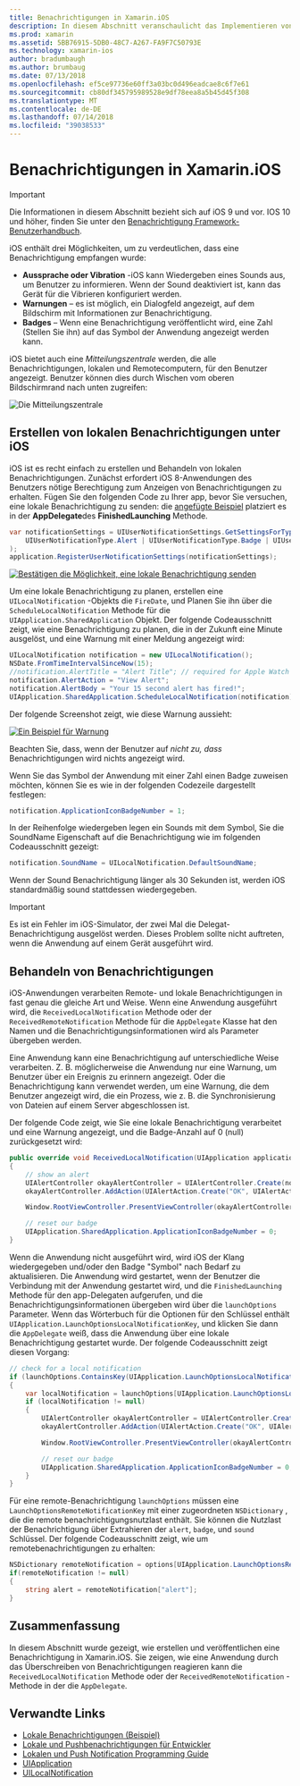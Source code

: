 ```yaml
---
title: Benachrichtigungen in Xamarin.iOS
description: In diesem Abschnitt veranschaulicht das Implementieren von lokalen Benachrichtigungen in Xamarin.iOS. Es wird erläutert, die UI-Elemente von einer iOS-Benachrichtigung und diskutieren Sie die API des mit dem Erstellen und Anzeigen einer Benachrichtigung beteiligt.
ms.prod: xamarin
ms.assetid: 5BB76915-5DB0-48C7-A267-FA9F7C50793E
ms.technology: xamarin-ios
author: bradumbaugh
ms.author: brumbaug
ms.date: 07/13/2018
ms.openlocfilehash: ef5ce97736e60ff3a03bc0d496eadcae8c6f7e61
ms.sourcegitcommit: cb80df345795989528e9df78eea8a5b45d45f308
ms.translationtype: MT
ms.contentlocale: de-DE
ms.lasthandoff: 07/14/2018
ms.locfileid: "39038533"
---
```

# <a name="notifications-in-xamarinios"></a>Benachrichtigungen in Xamarin.iOS

> [!IMPORTANT]
> Die Informationen in diesem Abschnitt bezieht sich auf iOS 9 und vor. IOS 10 und höher, finden Sie unter den [Benachrichtigung Framework-Benutzerhandbuch](~/ios/platform/user-notifications/index.md).

iOS enthält drei Möglichkeiten, um zu verdeutlichen, dass eine Benachrichtigung empfangen wurde:

- **Aussprache oder Vibration** -iOS kann Wiedergeben eines Sounds aus, um Benutzer zu informieren. Wenn der Sound deaktiviert ist, kann das Gerät für die Vibrieren konfiguriert werden.
- **Warnungen** – es ist möglich, ein Dialogfeld angezeigt, auf dem Bildschirm mit Informationen zur Benachrichtigung.
- **Badges** – Wenn eine Benachrichtigung veröffentlicht wird, eine Zahl (Stellen Sie ihn) auf das Symbol der Anwendung angezeigt werden kann.

iOS bietet auch eine *Mitteilungszentrale* werden, die alle Benachrichtigungen, lokalen und Remotecomputern, für den Benutzer angezeigt. Benutzer können dies durch Wischen vom oberen Bildschirmrand nach unten zugreifen:

![Die Mitteilungszentrale](local-notifications-in-ios-images/image13.png "Notification Center")

## <a name="creating-local-notifications-in-ios"></a>Erstellen von lokalen Benachrichtigungen unter iOS

iOS ist es recht einfach zu erstellen und Behandeln von lokalen Benachrichtigungen.
Zunächst erfordert iOS 8-Anwendungen des Benutzers nötige Berechtigung zum Anzeigen von Benachrichtigungen zu erhalten. Fügen Sie den folgenden Code zu Ihrer app, bevor Sie versuchen, eine lokale Benachrichtigung zu senden: die [angefügte Beispiel](https://developer.xamarin.com/samples/monotouch/LocalNotifications/) platziert es in der **AppDelegate**des **FinishedLaunching** Methode.

```csharp
var notificationSettings = UIUserNotificationSettings.GetSettingsForTypes(
    UIUserNotificationType.Alert | UIUserNotificationType.Badge | UIUserNotificationType.Sound, null
);
application.RegisterUserNotificationSettings(notificationSettings);
```

[![Bestätigen die Möglichkeit, eine lokale Benachrichtigung senden](local-notifications-in-ios-images/image0-sml.png "bestätigen die Möglichkeit, eine lokale Benachrichtigung senden")](local-notifications-in-ios-images/image0.png#lightbox)

Um eine lokale Benachrichtigung zu planen, erstellen eine `UILocalNotification` -Objekts die `FireDate`, und Planen Sie ihn über die `ScheduleLocalNotification` Methode für die `UIApplication.SharedApplication` Objekt. Der folgende Codeausschnitt zeigt, wie eine Benachrichtigung zu planen, die in der Zukunft eine Minute ausgelöst, und eine Warnung mit einer Meldung angezeigt wird:

```csharp
UILocalNotification notification = new UILocalNotification();
NSDate.FromTimeIntervalSinceNow(15);
//notification.AlertTitle = "Alert Title"; // required for Apple Watch notifications
notification.AlertAction = "View Alert";
notification.AlertBody = "Your 15 second alert has fired!";
UIApplication.SharedApplication.ScheduleLocalNotification(notification);
```

Der folgende Screenshot zeigt, wie diese Warnung aussieht:

[![](local-notifications-in-ios-images/image2-sml.png "Ein Beispiel für Warnung")](local-notifications-in-ios-images/image2.png#lightbox)

Beachten Sie, dass, wenn der Benutzer auf *nicht zu, dass* Benachrichtigungen wird nichts angezeigt wird.

Wenn Sie das Symbol der Anwendung mit einer Zahl einen Badge zuweisen möchten, können Sie es wie in der folgenden Codezeile dargestellt festlegen:

```csharp
notification.ApplicationIconBadgeNumber = 1;
```

In der Reihenfolge wiedergeben legen ein Sounds mit dem Symbol, Sie die SoundName Eigenschaft auf die Benachrichtigung wie im folgenden Codeausschnitt gezeigt:

```csharp
notification.SoundName = UILocalNotification.DefaultSoundName;
```

Wenn der Sound Benachrichtigung länger als 30 Sekunden ist, werden iOS standardmäßig sound stattdessen wiedergegeben.

> [!IMPORTANT]
> Es ist ein Fehler im iOS-Simulator, der zwei Mal die Delegat-Benachrichtigung ausgelöst werden. Dieses Problem sollte nicht auftreten, wenn die Anwendung auf einem Gerät ausgeführt wird.

## <a name="handling-notifications"></a>Behandeln von Benachrichtigungen

iOS-Anwendungen verarbeiten Remote- und lokale Benachrichtigungen in fast genau die gleiche Art und Weise. Wenn eine Anwendung ausgeführt wird, die `ReceivedLocalNotification` Methode oder der `ReceivedRemoteNotification` Methode für die `AppDelegate` Klasse hat den Namen und die Benachrichtigungsinformationen wird als Parameter übergeben werden.

Eine Anwendung kann eine Benachrichtigung auf unterschiedliche Weise verarbeiten. Z. B. möglicherweise die Anwendung nur eine Warnung, um Benutzer über ein Ereignis zu erinnern angezeigt. Oder die Benachrichtigung kann verwendet werden, um eine Warnung, die dem Benutzer angezeigt wird, die ein Prozess, wie z. B. die Synchronisierung von Dateien auf einem Server abgeschlossen ist.

Der folgende Code zeigt, wie Sie eine lokale Benachrichtigung verarbeitet und eine Warnung angezeigt, und die Badge-Anzahl auf 0 (null) zurückgesetzt wird:

```csharp
public override void ReceivedLocalNotification(UIApplication application, UILocalNotification notification)
{
    // show an alert
    UIAlertController okayAlertController = UIAlertController.Create(notification.AlertAction, notification.AlertBody, UIAlertControllerStyle.Alert);
    okayAlertController.AddAction(UIAlertAction.Create("OK", UIAlertActionStyle.Default, null));

    Window.RootViewController.PresentViewController(okayAlertController, true, null);

    // reset our badge
    UIApplication.SharedApplication.ApplicationIconBadgeNumber = 0;
}
```

Wenn die Anwendung nicht ausgeführt wird, wird iOS der Klang wiedergegeben und/oder den Badge "Symbol" nach Bedarf zu aktualisieren. Die Anwendung wird gestartet, wenn der Benutzer die Verbindung mit der Anwendung gestartet wird, und die `FinishedLaunching` Methode für den app-Delegaten aufgerufen, und die Benachrichtigungsinformationen übergeben wird über die `launchOptions` Parameter. Wenn das Wörterbuch für die Optionen für den Schlüssel enthält `UIApplication.LaunchOptionsLocalNotificationKey`, und klicken Sie dann die `AppDelegate` weiß, dass die Anwendung über eine lokale Benachrichtigung gestartet wurde. Der folgende Codeausschnitt zeigt diesen Vorgang:

```csharp
// check for a local notification
if (launchOptions.ContainsKey(UIApplication.LaunchOptionsLocalNotificationKey))
{
    var localNotification = launchOptions[UIApplication.LaunchOptionsLocalNotificationKey] as UILocalNotification;
    if (localNotification != null)
    {
        UIAlertController okayAlertController = UIAlertController.Create(localNotification.AlertAction, localNotification.AlertBody, UIAlertControllerStyle.Alert);
        okayAlertController.AddAction(UIAlertAction.Create("OK", UIAlertActionStyle.Default, null));

        Window.RootViewController.PresentViewController(okayAlertController, true, null);

        // reset our badge
        UIApplication.SharedApplication.ApplicationIconBadgeNumber = 0;
    }
}
```

Für eine remote-Benachrichtigung `launchOptions` müssen eine `LaunchOptionsRemoteNotificationKey` mit einer zugeordneten `NSDictionary` , die die remote benachrichtigungsnutzlast enthält. Sie können die Nutzlast der Benachrichtigung über Extrahieren der `alert`, `badge`, und `sound` Schlüssel. Der folgende Codeausschnitt zeigt, wie um remotebenachrichtigungen zu erhalten:

```csharp
NSDictionary remoteNotification = options[UIApplication.LaunchOptionsRemoteNotificationKey];
if(remoteNotification != null)
{
    string alert = remoteNotification["alert"];
}
```

## <a name="summary"></a>Zusammenfassung

In diesem Abschnitt wurde gezeigt, wie erstellen und veröffentlichen eine Benachrichtigung in Xamarin.iOS. Sie zeigen, wie eine Anwendung durch das Überschreiben von Benachrichtigungen reagieren kann die `ReceivedLocalNotification` Methode oder der `ReceivedRemoteNotification` -Methode in der die `AppDelegate`.

## <a name="related-links"></a>Verwandte Links

- [Lokale Benachrichtigungen (Beispiel)](https://developer.xamarin.com/samples/monotouch/LocalNotifications)
- [Lokale und Pushbenachrichtigungen für Entwickler](https://developer.apple.com/notifications/)
- [Lokalen und Push Notification Programming Guide](https://developer.apple.com/library/prerelease/content/documentation/NetworkingInternet/Conceptual/RemoteNotificationsPG/)
- [UIApplication](http://iosapi.xamarin.com/?link=T%3aMonoTouch.UIKit.UIApplication)
- [UILocalNotification](http://iosapi.xamarin.com/?link=T%3aMonoTouch.UIKit.UILocalNotification)
